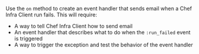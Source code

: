 Use the `on` method to create an event handler that sends email when a
Chef Infra Client run fails. This will require:

- A way to tell Chef Infra Client how to send email
- An event handler that describes what to do when the `:run_failed`
    event is triggered
- A way to trigger the exception and test the behavior of the event
    handler
